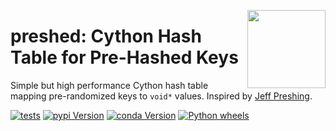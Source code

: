 <a href="https://explosion.ai"><img src="https://explosion.ai/assets/img/logo.svg" width="125" height="125" align="right" /></a>

# preshed: Cython Hash Table for Pre-Hashed Keys

Simple but high performance Cython hash table mapping pre-randomized keys to
`void*` values. Inspired by
[Jeff Preshing](http://preshing.com/20130107/this-hash-table-is-faster-than-a-judy-array/).

[![tests](https://github.com/explosion/preshed/actions/workflows/tests.yml/badge.svg)](https://github.com/explosion/preshed/actions/workflows/tests.yml)
[![pypi Version](https://img.shields.io/pypi/v/preshed.svg?style=flat-square&logo=pypi&logoColor=white)](https://pypi.python.org/pypi/preshed)
[![conda Version](https://img.shields.io/conda/vn/conda-forge/preshed.svg?style=flat-square&logo=conda-forge&logoColor=white)](https://anaconda.org/conda-forge/preshed)
[![Python wheels](https://img.shields.io/badge/wheels-%E2%9C%93-4c1.svg?longCache=true&style=flat-square&logo=python&logoColor=white)](https://github.com/explosion/wheelwright/releases)
